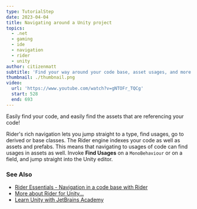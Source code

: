 ```yaml
---
type: TutorialStep
date: 2023-04-04
title: Navigating around a Unity project
topics:
  - .net
  - gaming
  - ide
  - navigation
  - rider
  - unity
author: citizenmatt
subtitle: 'Find your way around your code base, asset usages, and more.'
thumbnail: ./thumbnail.png
video:
  url: 'https://www.youtube.com/watch?v=gNTOFr_TQCg'
  start: 528
  end: 693
---
```


Easily find your code, and easily find the assets that are referencing your code!

Rider's rich navigation lets you jump straight to a type, find usages, go to derived or base classes.
The Rider engine indexes your code as well as assets and prefabs. This means that navigating to usages of code can find usages in assets as well.
Invoke **Find Usages** on a `MonoBehaviour` or on a field, and jump straight into the Unity editor.

### See Also

- [Rider Essentials - Navigation in a code base with Rider](https://www.jetbrains.com/dotnet/guide/tutorials/rider-essentials/navigation/)
- [More about Rider for Unity...](https://www.jetbrains.com/lp/dotnet-unity/)
- [Learn Unity with JetBrains Academy](https://hyperskill.org/tracks/36?utm=rider_guide)
